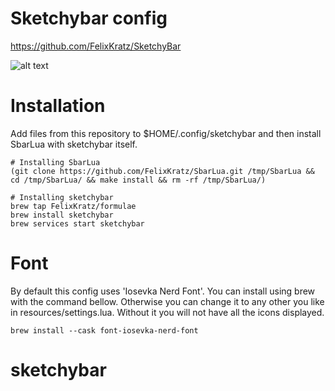 # Sketchybar config
https://github.com/FelixKratz/SketchyBar

![alt text](https://github.com/ychie/sketchybar/blob/main/images/Screenshot%202025-01-24%20at%2001.42.05.png?raw=true)

# Installation

Add files from this repository to $HOME/.config/sketchybar and then install SbarLua with sketchybar itself.

```
# Installing SbarLua
(git clone https://github.com/FelixKratz/SbarLua.git /tmp/SbarLua && cd /tmp/SbarLua/ && make install && rm -rf /tmp/SbarLua/)

# Installing sketchybar
brew tap FelixKratz/formulae
brew install sketchybar
brew services start sketchybar
```

# Font

By default this config uses 'Iosevka Nerd Font'. You can install using brew with the command bellow. Otherwise you can change it to any other you like in resources/settings.lua. Without it you will not have all the icons displayed.

```
brew install --cask font-iosevka-nerd-font
```
# sketchybar
